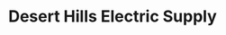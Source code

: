 ---
title: "Desert Hills Electric Supply"
url: /carlsbad/desert-hills-electric-supply/
shop: electrical
---